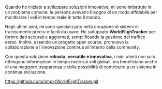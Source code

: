 Quando ho iniziato a sviluppare soluzioni innovative, mi sono imbattuto in un problema comune: le persone avevano bisogno di un modo affidabile per monitorare i voli in tempo reale in tutto il mondo.

Negli ultimi anni, mi sono specializzato nella creazione di sistemi di tracciamento precisi e facili da usare. Ho sviluppato **WorldFlighTracker** per fornire dati accurati e aggiornati, semplificando la gestione del traffico aereo. Inoltre, essendo un progetto open source, promuovo la collaborazione e l’innovazione continua all'interno della community.

Con questa soluzione **robusta, versatile e innovativa**, i miei utenti non solo ottengono informazioni in tempo reale sui voli globali, ma beneficiano anche di una maggiore trasparenza e della possibilità di contribuire a un sistema in continua evoluzione.

https://github.com/rimpx/WorldFlighTracker.git
